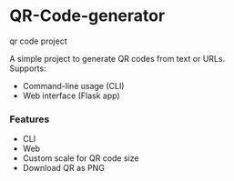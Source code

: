 # QR-Code-generator
qr code project


A simple project to generate QR codes from text or URLs.  
Supports:
- Command-line usage (CLI)
- Web interface (Flask app)

### Features
- CLI 
- Web
- Custom scale for QR code size
- Download QR as PNG


